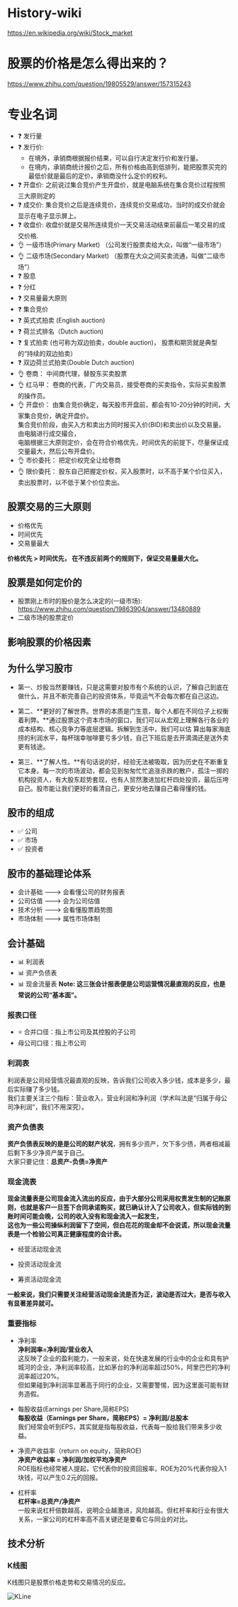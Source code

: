 # History-wiki
https://en.wikipedia.org/wiki/Stock_market

# 股票的价格是怎么得出来的？
https://www.zhihu.com/question/19805529/answer/157315243

# 专业名词
+ :question: 发行量
+ :question: 发行价: 
  - 在境外，承销商根据报价结果，可以自行决定发行价和发行量。
  - 在境内，承销商统计报价之后，所有价格由高到低排列，能把股票买完的最低价就是最后的定价，承销商没什么定价的权利。
+ :question: 开盘价: 之前说过集合竞价产生开盘价，就是电脑系统在集合竞价过程按照三大原则定的
+ :question: 成交价: 集合竞价之后是连续竞价，连续竞价交易成功，当时的成交价就会显示在电子显示屏上。
+ :question: 收盘价: 收盘价就是交易所连续竞价一天交易活动结束前最后一笔交易的成交价格.
+ :ok_hand: 一级市场(Primary Market) （公司发行股票卖给大众，叫做“一级市场”）
+ :ok_hand: 二级市场(Secondary Market) （股票在大众之间买卖流通，叫做“二级市场”）
+ :question: 股息
+ :question: 分红
+ :question: 交易量最大原则
+ :question: 集合竞价
+ :question: 英式式拍卖 (English auction)
+ :question: 荷兰式排名（Dutch auction)
+ :question: 复式拍卖 (也可称为双边拍卖，double auction)， 股票和期货就是典型的“持续的双边拍卖）
+ :question: 双边荷兰式拍卖(Double Dutch auction)
+ :ok_hand: 卷商： 中间商代理，替股东买卖股票
+ :ok_hand: 红马甲： 卷商的代表，厂内交易员，接受卷商的买卖指令，实际买卖股票的操作员。
+ :ok_hand: 开盘价： 由集合竞价确定，每天股市开盘前，都会有10-20分钟的时间，大家集合竞价，确定开盘价。<br>集合竞价阶段，由买入方和卖出方同时报买入价(BID)和卖出价以及交易量。由电脑进行成交撮合，<br>电脑根据三大原则定价，会在符合价格优先，时间优先的前提下，尽量保证成交量最大，然后公布开盘价。
+ :ok_hand: 市价委托： 把定价权完全让给卷商
+ :ok_hand: 限价委托： 股东自己把握定价权，买入股票时，以不高于某个价位买入，卖出股票时，以不低于某个价位卖出。


## 股票交易的三大原则
+ 价格优先
+ 时间优先
+ 交易量最大

**价格优先 > 时间优先， 在不违反前两个的规则下，保证交易量最大化。**

## 股票是如何定价的
+ 股票刚上市时的股价是怎么决定的(一级市场): https://www.zhihu.com/question/19863904/answer/13480889
+ 二级市场的股票定价

## 影响股票的价格因素

## 为什么学习股市
+ 第一、炒股当然要赚钱，只是这需要对股市有个系统的认识，了解自己到底在做什么，并且不断完善自己的投资体系，毕竟运气不会每次都在自己这边。

+ 第二、**更好的了解世界。世界的本质是门生意，每个人都在不同位子上权衡着利弊。**通过股票这个资本市场的窗口，我们可以从宏观上理解各行各业的成本结构、核心竞争力等底层逻辑。拆解到生活中，我们可以估
算出每家海底捞的利润水平，每杯瑞幸咖啡要亏多少钱，自己下班后是去开滴滴还是送外卖更有钱途。

+ 第三、**了解人性。**有句话说的好，经验无法被吸取，因为历史在不断重复它本身。每一次的市场波动，都会见到匆匆忙忙追涨杀跌的散户，孤注一掷的机构投资人，有大股东趁势套现，也有人贸然激进加杠杆四处投资，最后压垮自己。股市能让我们更好的看清自己，更安分地去赚自己看得懂的钱。

## 股市的组成
+ :white_check_mark: 公司
+ :white_check_mark: 市场
+ :white_check_mark: 投资者

## 股市的基础理论体系
+ 会计基础 ---> 会看懂公司的财务报表
+ 公司估值 ---> 会为公司估值
+ 技术分析 ---> 会看懂股票趋势图
+ 市场体制 ---> 属性市场体制

## 会计基础
+ :bar_chart: 利润表
+ :bar_chart: 资产负债表
+ :bar_chart: 现金流量表
**Note: 这三张会计报表便是公司运营情况最直观的反应，也是常说的公司“基本面”。**
### 报表口径
+ :star: 合并口径：指上市公司及其控股的子公司 
+ 母公司口径：指上市公司

### 利润表
利润表是公司经营情况最直观的反映，告诉我们公司收入多少钱，成本是多少，最后实际赚了多少钱。
<br>我们主要关注三个指标：营业收入，营业利润和净利润（学术叫法是“归属于母公司净利润”，我们不用深究）。

### 资产负债表
**资产负债表反映的是是公司的财产状况**，拥有多少资产，欠下多少债，两者相减最后剩下多少净资产属于自己。
<br>大家只要记住：**总资产-负债=净资产**

### 现金流表
**现金流量表是公司现金流入流出的反应，**由于大部分公司采用权责发生制的记账原则，也就是客户一旦签下合同承诺购买，就已确认计入了公司收入，但实际钱的到账时间可能会晚，公司的收入没有和现金流入一起发生，<br>这也为一些公司操纵利润留下了空间，但白花花的现金却不会说谎，所以**现金流量表是一个检验公司真正健康程度的会计表。**

+ 经营活动现金流

+ 投资活动现金流

+ 筹资活动现金流

**一般来说，我们只需要关注经营活动现金流是否为正，波动是否过大，是否与收入有显著差异就可。**

### 重要指标
+ 净利率
  <br>**净利润率=净利润/营业收入**
  <br>这反映了企业的盈利能力，一般来说，处在快速发展的行业中的企业和具有护城河的企业，净利润率较高，比如茅台的净利润率超过50%，阿里巴巴的净利润率超过20%。
  <br>但如果碰到净利润率显著高于同行的企业，又需要警惕，因为这里面可能有财务造假。
  
+ 每股收益(Earnings per Share,简称EPS)
  <br>**每股收益（Earnings per Share，简称EPS）= 净利润/总股本**
  <br>我们经常会听到EPS，其实就是指每股收益，代表每一股给我们带来多少收益。

+ 净资产收益率（return on equity，简称ROE)
  <br>**净资产收益率 = 净利润/加权平均净资产**
  <br>ROE指标也经常被人提起，它代表你的投资回报率，ROE为20%代表你投入1块钱，可以产生0.2元的回报。
  
+ 杠杆率
  <br>**杠杆率=总资产/净资产**
  <br>一般来说杠杆倍数越高，说明企业越激进，风险越高。但杠杆率和行业有很大关系，一家公司的杠杆率高不高关键还是要看它与同业的对比。

## 技术分析

### K线图
K线图只是股票价格走势和交易情况的反应。

![KLine](https://github.com/FL-LearningGroup/Investment/blob/master/Img-Stock-KLine.jpg)
